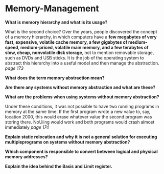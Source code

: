 # Memory-Management

**What is memory hierarchy and what is its usage?**

What is the second choice?  Over the years, people discovered  the concept of a memory  hierarchy,  in which computers  have  a **few megabytes  of very  fast,  expensive,  volatile  cache  memory,  a  few  gigabytes  of  medium-speed,   medium-priced,  volatile  main  memory,  and  a  few  terabytes  of slow,  cheap,  nonvolatile  disk storage**,  not to mention removable storage,  such as DVDs and USB  sticks.  It  is the job of the operating system  to abstract this hierarchy  into a useful  model and then  manage  the abstraction. *page 173*

**What does the term memory abstraction mean?**



**Are there any systems without memory abstraction and what are these?**

**What are the problems when using systems without memory abstraction?**

Under these  conditions,  it  was  not possible  to  have  two  running  programs  in  memory at  the  same time.  If the first  program  wrote  a  new  value  to,  say,  location  2000,  this  would  erase  whatever  value  the  second  program  was  storing  there.  NoUiing  would  work and  both programs would crash  almost immediately *page 174*

**Explain static relocation and why it is not a general solution for executing multipleprograms on systems without memory abstraction?**

**Which component is responsible to convert between logical and physical memory addresses?**

**Explain the idea behind the Basis and Limit register.**

